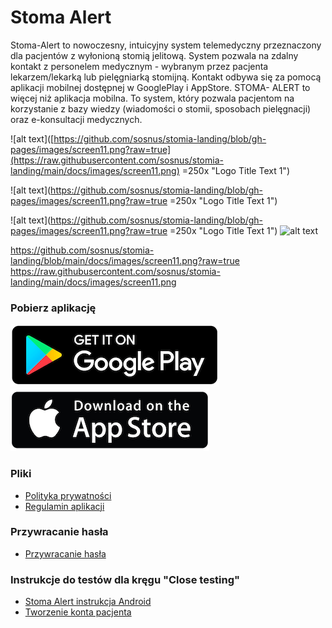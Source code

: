# Stoma Alert
Stoma-Alert to nowoczesny, intuicyjny system telemedyczny przeznaczony dla pacjentów z wyłonioną stomią jelitową.
System pozwala na zdalny kontakt z personelem medycznym - wybranym przez pacjenta lekarzem/lekarką lub pielęgniarką stomijną.
Kontakt odbywa się za pomocą aplikacji mobilnej dostępnej w GooglePlay i AppStore.
STOMA- ALERT to więcej niż aplikacja mobilna. To system, który pozwala pacjentom na korzystanie z bazy wiedzy (wiadomości o stomii, sposobach pielęgnacji) oraz e-konsultacji medycznych.

![alt text]([https://github.com/sosnus/stomia-landing/blob/gh-pages/images/screen11.png?raw=true](https://raw.githubusercontent.com/sosnus/stomia-landing/main/docs/images/screen11.png) =250x "Logo Title Text 1")


![alt text](https://github.com/sosnus/stomia-landing/blob/gh-pages/images/screen11.png?raw=true =250x "Logo Title Text 1")



![alt text](https://github.com/sosnus/stomia-landing/blob/gh-pages/images/screen11.png?raw=true =250x "Logo Title Text 1")
![alt text](https://github.com/sosnus/stomia-landing/blob/gh-pages/images/screen11.png?raw=true)

https://github.com/sosnus/stomia-landing/blob/main/docs/images/screen11.png?raw=true
https://raw.githubusercontent.com/sosnus/stomia-landing/main/docs/images/screen11.png

### Pobierz aplikację
[![Google Play](https://github.com/sosnus/stomia-landing/blob/gh-pages/images/download-android.png?raw=true)](https://play.google.com/store?hl=pl&gl=US)
[![App Store](https://github.com/sosnus/stomia-landing/blob/gh-pages/images/download-ios.png?raw=true)](https://www.apple.com/pl/ios/app-store/)

### Pliki
* [Polityka prywatności](/documents/stompat/Stomia-polityka.pdf)
* [Regulamin aplikacji](/documents/stompat/Stomia-regulamin.pdf)

### Przywracanie hasła
* [Przywracanie hasła](/documents/pass-restore.md)

### Instrukcje do testów dla kręgu "Close testing"
* [Stoma Alert instrukcja Android](/documents/instrukcja-testy-android.pdf)
* [Tworzenie konta pacjenta](/documents/konto-pacjenta.pdf)
